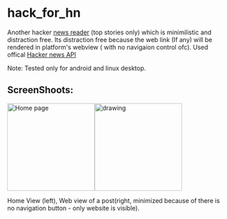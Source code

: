 # hack_for_hn

Another hacker [news reader](https://news.ycombinator.com/) (top stories only) which is minimilistic and distraction free. Its distraction free because the web link (If any) will be rendered in platform's webview ( with no navigaion control ofc). Used offical [Hacker news API](https://hackernews.api-docs.io/)

Note: Tested only for android and linux desktop.

## ScreenShoots:
<img src="https://user-images.githubusercontent.com/74945778/211165765-86dc2d28-43ba-47cd-b40d-af0db325657b.jpg" alt="Home page" width="200"/><img src="https://user-images.githubusercontent.com/74945778/211165766-d7fc47e6-7887-4889-bfe0-f15571896fc7.jpg" alt="drawing" width="200"/>

Home View (left), Web view of a post(right, minimized because of there is no navigation button - only website is visible).
